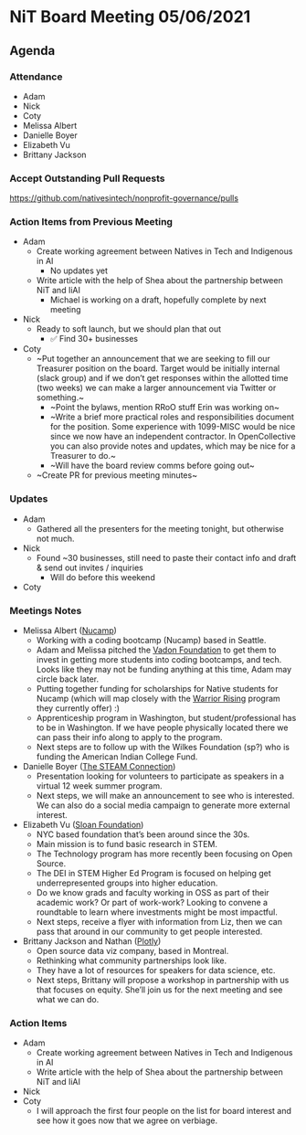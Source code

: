 # NiT Board Meeting 05/06/2021

## Agenda

### Attendance

* Adam
* Nick
* Coty
* Melissa Albert
* Danielle Boyer
* Elizabeth Vu
* Brittany Jackson

### Accept Outstanding Pull Requests

https://github.com/nativesintech/nonprofit-governance/pulls

### Action Items from Previous Meeting

* Adam
    * Create working agreement between Natives in Tech and Indigenous in AI
        * No updates yet
    * Write article with the help of Shea about the partnership between NiT and IiAI
        * Michael is working on a draft, hopefully complete by next meeting
* Nick
    * Ready to soft launch, but we should plan that out
        * ✅ Find 30+ businesses
* Coty
    * ~Put together an announcement that we are seeking to fill our Treasurer position on the board. Target would be initially internal (slack group) and if we don’t get responses within the allotted time (two weeks) we can make a larger announcement via Twitter or something.~
        * ~Point the bylaws, mention RRoO stuff Erin was working on~
        * ~Write a brief more practical roles and responsibilities document for the position. Some experience with 1099-MISC would be nice since we now have an independent contractor. In OpenCollective you can also provide notes and updates, which may be nice for a Treasurer to do.~
        * ~Will have the board review comms before going out~
    * ~Create PR for previous meeting minutes~


### Updates

* Adam
    * Gathered all the presenters for the meeting tonight, but otherwise not much.
* Nick
    * Found ~30 businesses, still need to paste their contact info and draft & send out invites / inquiries
        * Will do before this weekend
* Coty

### Meetings Notes

* Melissa Albert ([Nucamp](https://www.nucamp.co/]))
    * Working with a coding bootcamp (Nucamp) based in Seattle.
    * Adam and Melissa pitched the [Vadon Foundation](https://vadonfoundation.org/) to get them to invest in getting more students into coding bootcamps, and tech. Looks like they may not be funding anything at this time, Adam may circle back later.
    * Putting together funding for scholarships for Native students for Nucamp (which will map closely with the [Warrior Rising](https://www.nucamp.co/scholarships/warriorrising) program they currently offer) :)
    * Apprenticeship program in Washington, but student/professional has to be in Washington. If we have people physically located there we can pass their info along to apply to the program.
    * Next steps are to follow up with the Wilkes Foundation (sp?) who is funding the American Indian College Fund.
* Danielle Boyer ([The STEAM Connection](https://www.steamconnection.org/]))
    * Presentation looking for volunteers to participate as speakers in a virtual 12 week summer program.
    * Next steps, we will make an announcement to see who is interested. We can also do a social media campaign to generate more external interest.
* Elizabeth Vu ([Sloan Foundation](https://sloan.org/))
    * NYC based foundation that’s been around since the 30s.
    * Main mission is to fund basic research in STEM.
    * The Technology program has more recently been focusing on Open Source.
    * The DEI in STEM Higher Ed Program is focused on helping get underrepresented groups into higher education.
    * Do we know grads and faculty working in OSS as part of their academic work? Or part of work-work? Looking to convene a roundtable to learn where investments might be most impactful.
    * Next steps, receive a flyer with information from Liz, then we can pass that around in our community to get people interested.
* Brittany Jackson and Nathan ([Plotly](https://plotly.com/]))
    * Open source data viz company, based in Montreal.
    * Rethinking what community partnerships look like.
    * They have a lot of resources for speakers for data science, etc.
    * Next steps, Brittany will propose a workshop in partnership with us that focuses on equity. She’ll join us for the next meeting and see what we can do.

### Action Items

* Adam
    * Create working agreement between Natives in Tech and Indigenous in AI
    * Write article with the help of Shea about the partnership between NiT and IiAI
* Nick
* Coty
    * I will approach the first four people on the list for board interest and see how it goes now that we agree on verbiage.
